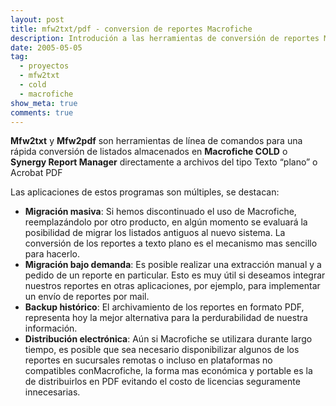 ```yaml
---
layout: post
title: mfw2txt/pdf - conversion de reportes Macrofiche
description: Introdución a las herramientas de conversión de reportes Macrofiche
date: 2005-05-05
tag:
  - proyectos
  - mfw2txt
  - cold
  - macrofiche
show_meta: true
comments: true
---
```


**Mfw2txt** y **Mfw2pdf** son herramientas de línea de comandos para una rápida conversión de listados almacenados en **Macrofiche COLD** o **Synergy Report Manager** directamente a archivos del tipo Texto “plano” o Acrobat PDF

Las aplicaciones de estos programas son múltiples, se destacan:

* **Migración masiva**: Si hemos discontinuado el uso de Macrofiche, reemplazándolo por otro producto, en algún momento se evaluará la posibilidad de migrar los listados antiguos al nuevo sistema. La conversión de los reportes a texto plano es el mecanismo mas sencillo para hacerlo.
* **Migración bajo demanda**: Es posible realizar una extracción manual y a pedido de un reporte en particular. Esto es muy útil si deseamos integrar nuestros reportes en otras aplicaciones, por ejemplo, para implementar un envío de reportes por mail.
* **Backup histórico**: El archivamiento de los reportes en formato PDF, representa hoy la mejor alternativa para la perdurabilidad de nuestra información.
* **Distribución electrónica**: Aún si Macrofiche se utilizara durante largo tiempo, es posible que sea necesario disponibilizar algunos de los reportes en sucursales remotas o incluso en plataformas no compatibles conMacrofiche, la forma mas económica y portable es la de distribuirlos en PDF evitando el costo de licencias seguramente innecesarias.
